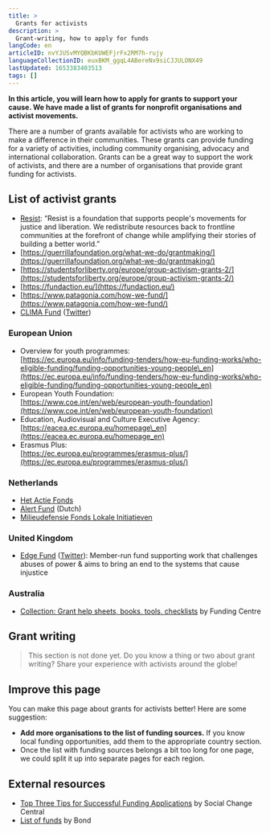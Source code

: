 ```yaml
---
title: >
  Grants for activists
description: >
  Grant-writing, how to apply for funds
langCode: en
articleID: nvYJUSvMYQBKbKUWEFjrFx2RM7h-rujy
languageCollectionID: euxBKM_ggqL4ABereNx9siCJJULONX49
lastUpdated: 1653383403513
tags: []
---
```


**In this article, you will learn how to apply for grants to support your cause. We have made a list of grants for nonprofit organisations and activist movements.**

There are a number of grants available for activists who are working to make a difference in their communities. These grants can provide funding for a variety of activities, including community organising, advocacy and international collaboration. Grants can be a great way to support the work of activists, and there are a number of organisations that provide grant funding for activists.

## List of activist grants

-   [Resist](http://resist.org/): “Resist is a foundation that supports people's movements for justice and liberation. We redistribute resources back to frontline communities at the forefront of change while amplifying their stories of building a better world.”
-   [https://guerrillafoundation.org/what-we-do/grantmaking/](https://guerrillafoundation.org/what-we-do/grantmaking/)
-   [https://studentsforliberty.org/europe/group-activism-grants-2/](https://studentsforliberty.org/europe/group-activism-grants-2/)
-   [https://fundaction.eu/](https://fundaction.eu/)
-   [https://www.patagonia.com/how-we-fund/](https://www.patagonia.com/how-we-fund/)
-   [CLIMA Fund](https://climasolutions.org) ([Twitter](https://twitter.com/grassrootsfund))

### European Union

-   Overview for youth programmes:  
    [https://ec.europa.eu/info/funding-tenders/how-eu-funding-works/who-eligible-funding/funding-opportunities-young-people\_en](https://ec.europa.eu/info/funding-tenders/how-eu-funding-works/who-eligible-funding/funding-opportunities-young-people_en)
-   European Youth Foundation:  
    [https://www.coe.int/en/web/european-youth-foundation](https://www.coe.int/en/web/european-youth-foundation)
-   Education, Audiovisual and Culture Executive Agency:  
    [https://eacea.ec.europa.eu/homepage\_en](https://eacea.ec.europa.eu/homepage_en)
-   Erasmus Plus:  
    [https://ec.europa.eu/programmes/erasmus-plus/](https://ec.europa.eu/programmes/erasmus-plus/)

### Netherlands

-   [Het Actie Fonds](https://hetactiefonds.nl/en/homepage/)
-   [Alert Fund](https://alertfonds.nl/en/) (Dutch)
-   [Milieudefensie Fonds Lokale Initiatieven](https://milieudefensie.nl/doe-mee/initiatievenloket/fonds-lokale-initiatieven)

### United Kingdom

-   [Edge Fund](https://www.edgefund.org.uk) ([Twitter](https://twitter.com/theedgefund)): Member-run fund supporting work that challenges abuses of power & aims to bring an end to the systems that cause injustice

### Australia

-   [Collection: Grant help sheets, books, tools, checklists](https://explore.fundingcentre.com.au/tools-resources/grants) by Funding Centre

## Grant writing

> This section is not done yet. Do you know a thing or two about grant writing? Share your experience with activists around the globe!

## Improve this page

You can make this page about grants for activists better! Here are some suggestion:

-   **Add more organisations to the list of funding sources.** If you know local funding opportunities, add them to the appropriate country section.
-   Once the list with funding sources belongs a bit too long for one page, we could split it up into separate pages for each region.

## External resources

-   [Top Three Tips for Successful Funding Applications](https://www.socialchangecentral.com/top-three-tips-for-successful-funding-applications/) by Social Change Central
-   [List of funds](https://www.bond.org.uk/funding/funding-guide) by Bond